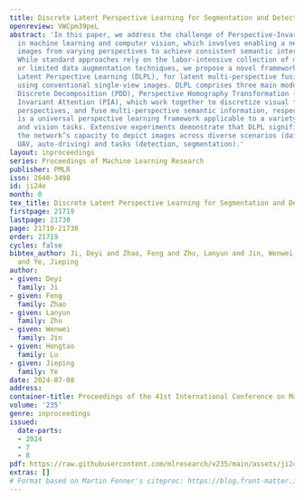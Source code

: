 ```yaml
---
title: Discrete Latent Perspective Learning for Segmentation and Detection
openreview: VWCpm39peL
abstract: 'In this paper, we address the challenge of Perspective-Invariant Learning
  in machine learning and computer vision, which involves enabling a network to understand
  images from varying perspectives to achieve consistent semantic interpretation.
  While standard approaches rely on the labor-intensive collection of multi-view images
  or limited data augmentation techniques, we propose a novel framework, Discrete
  Latent Perspective Learning (DLPL), for latent multi-perspective fusion learning
  using conventional single-view images. DLPL comprises three main modules: Perspective
  Discrete Decomposition (PDD), Perspective Homography Transformation (PHT), and Perspective
  Invariant Attention (PIA), which work together to discretize visual features, transform
  perspectives, and fuse multi-perspective semantic information, respectively. DLPL
  is a universal perspective learning framework applicable to a variety of scenarios
  and vision tasks. Extensive experiments demonstrate that DLPL significantly enhances
  the network’s capacity to depict images across diverse scenarios (daily photos,
  UAV, auto-driving) and tasks (detection, segmentation).'
layout: inproceedings
series: Proceedings of Machine Learning Research
publisher: PMLR
issn: 2640-3498
id: ji24e
month: 0
tex_title: Discrete Latent Perspective Learning for Segmentation and Detection
firstpage: 21719
lastpage: 21730
page: 21719-21730
order: 21719
cycles: false
bibtex_author: Ji, Deyi and Zhao, Feng and Zhu, Lanyun and Jin, Wenwei and Lu, Hongtao
  and Ye, Jieping
author:
- given: Deyi
  family: Ji
- given: Feng
  family: Zhao
- given: Lanyun
  family: Zhu
- given: Wenwei
  family: Jin
- given: Hongtao
  family: Lu
- given: Jieping
  family: Ye
date: 2024-07-08
address:
container-title: Proceedings of the 41st International Conference on Machine Learning
volume: '235'
genre: inproceedings
issued:
  date-parts:
  - 2024
  - 7
  - 8
pdf: https://raw.githubusercontent.com/mlresearch/v235/main/assets/ji24e/ji24e.pdf
extras: []
# Format based on Martin Fenner's citeproc: https://blog.front-matter.io/posts/citeproc-yaml-for-bibliographies/
---
```

